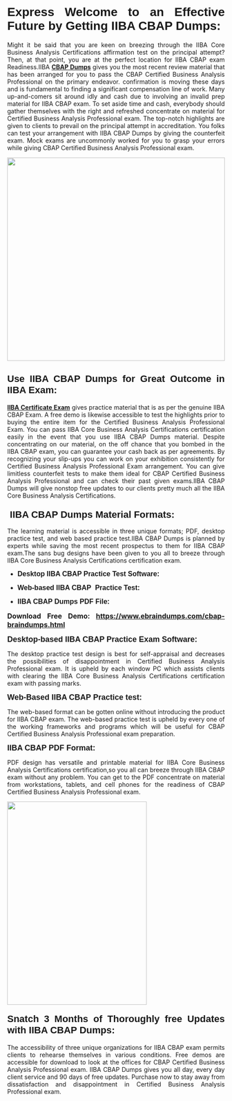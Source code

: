 <h1 dir="ltr" style="text-align: justify;"><span style="font-family:Verdana,Geneva,sans-serif;"><b>Express Welcome to an Effective Future by Getting IIBA CBAP Dumps:</b></span></h1>

<p dir="ltr" style="text-align: justify;">Might it be said that you are keen on breezing through the IIBA Core Business Analysis Certifications affirmation test on the principal attempt? Then, at that point, you are at the perfect location for IIBA CBAP exam Readiness.IIBA <a href="https://www.ebraindumps.com/cbap-braindumps.html" target="_self"><strong>CBAP Dumps</strong></a> gives you the most recent review material that has been arranged for you to pass the CBAP Certified Business Analysis Professional on the primary endeavor. confirmation is moving these days and is fundamental to finding a significant compensation line of work. Many up-and-comers sit around idly and cash due to involving an invalid prep material for IIBA CBAP exam. To set aside time and cash, everybody should gather themselves with the right and refreshed concentrate on material for Certified Business Analysis Professional exam. The top-notch highlights are given to clients to prevail on the principal attempt in accreditation. You folks can test your arrangement with IIBA CBAP Dumps by giving the counterfeit exam. Mock exams are uncommonly worked for you to grasp your errors while giving CBAP Certified Business Analysis Professional exam.</p>

<p dir="ltr" style="text-align: justify;"><a href="https://www.ebraindumps.com/cbap-braindumps.html" target="_self"><img alt="" src="https://lh3.googleusercontent.com/pw/AMWts8Aj3tb-wF0OMpw147T1Bg9eAAj9fKo6ifFWMDCc6oU3qtU3KEqtRsEM2KRmm3UaDWRNIl4uKsuW21qaZWMz89XK1ad3jQX9oZiQAoJqInwJqRGpkLNoXMJEdtJjmgXii-lFlTr95P8IcS6Zx1e4FG44=w1098-h617-no?authuser=4" style="width: 100%; height: 470px;" /></a></p>

<h2 dir="ltr" style="text-align: justify;"><span style="font-size:22px;"><span style="font-family:Verdana,Geneva,sans-serif;"><strong>Use IIBA CBAP Dumps for Great Outcome in IIBA Exam:</strong></span></span></h2>

<p dir="ltr" style="text-align: justify;"><a href="https://www.ebraindumps.com/iiba-core-business-analysis-certifications-dumps.html" target="_self"><strong>IIBA Certificate Exam</strong></a> gives practice material that is as per the genuine IIBA CBAP Exam. A free demo is likewise accessible to test the highlights prior to buying the entire item for the Certified Business Analysis Professional Exam. You can pass IIBA Core Business Analysis Certifications certification easily in the event that you use IIBA CBAP Dumps material. Despite concentrating on our material, on the off chance that you bombed in the IIBA CBAP exam, you can guarantee your cash back as per agreements. By recognizing your slip-ups you can work on your exhibition consistently for Certified Business Analysis Professional Exam arrangement. You can give limitless counterfeit tests to make them ideal for CBAP Certified Business Analysis Professional and can check their past given exams.IIBA CBAP Dumps will give nonstop free updates to our clients pretty much all the IIBA Core Business Analysis Certifications.</p>

<h3 dir="ltr" style="text-align: justify;"><span style="font-size:22px;"><span style="font-family:Verdana,Geneva,sans-serif;"><strong> IIBA CBAP Dumps Material Formats:</strong></span></span></h3>

<p dir="ltr" style="text-align: justify;">The learning material is accessible in three unique formats; PDF, desktop practice test, and web based practice test.IIBA CBAP Dumps is planned by experts while saving the most recent prospectus to them for IIBA CBAP exam.The sans bug designs have been given to you all to breeze through IIBA Core Business Analysis Certifications certification exam.</p>

<ul dir="ltr">
	<li style="text-align: justify;"><span style="font-size:16px;"><span style="font-family:Verdana,Geneva,sans-serif;"><b>Desktop IIBA CBAP Practice Test Software: </b></span></span></li>
	<li style="text-align: justify;">
	<p><span style="font-size:16px;"><span style="font-family:Verdana,Geneva,sans-serif;"><b id="docs-internal-guid-44b45a43-7fff-2325-b530-fbb6de77fdb4">Web-based IIBA CBAP  Practice Test:</b></span></span></p>
	</li>
	<li role="presentation" style="text-align: justify;"><span style="font-size:16px;"><span style="font-family:Verdana,Geneva,sans-serif;"><b id="docs-internal-guid-44b45a43-7fff-2325-b530-fbb6de77fdb4">IIBA CBAP Dumps PDF File:</b> </span></span></li>
</ul>

<p dir="ltr" style="text-align: justify;"><span style="font-size:16px;"><strong>Download Free Demo: <a href="https://www.ebraindumps.com/cbap-braindumps.html" target="_self">https://www.ebraindumps.com/cbap-braindumps.html</a></strong></span></p>

<p dir="ltr" style="text-align: justify;"><span style="font-size:18px;"><span style="font-family:Verdana,Geneva,sans-serif;"><b id="docs-internal-guid-44b45a43-7fff-2325-b530-fbb6de77fdb4">Desktop-based </b><b>IIBA CBAP Practice Exam Software:</b></span></span></p>

<p dir="ltr" style="text-align: justify;">The desktop practice test design is best for self-appraisal and decreases the possibilities of disappointment in Certified Business Analysis Professional exam. It is upheld by each window PC which assists clients with clearing the IIBA Core Business Analysis Certifications certification exam with passing marks.</p>

<p dir="ltr" style="text-align: justify;"><span style="font-size:18px;"><span style="font-family:Verdana,Geneva,sans-serif;"><b>Web-Based IIBA CBAP Practice test:</b></span></span></p>

<p dir="ltr" style="text-align: justify;">The web-based format can be gotten online without introducing the product for IIBA CBAP exam. The web-based practice test is upheld by every one of the working frameworks and programs which will be useful for CBAP Certified Business Analysis Professional exam preparation.</p>

<p dir="ltr" style="text-align: justify;"><span style="font-size:18px;"><span style="font-family:Verdana,Geneva,sans-serif;"><b>IIBA CBAP PDF Format:</b></span></span></p>

<p dir="ltr" style="text-align: justify;">PDF design has versatile and printable material for IIBA Core Business Analysis Certifications certification,so you all can breeze through IIBA CBAP exam without any problem. You can get to the PDF concentrate on material from workstations, tablets, and cell phones for the readiness of CBAP Certified Business Analysis Professional exam.</p>

<p dir="ltr" style="text-align: justify;"><a href="https://www.ebraindumps.com/cbap-braindumps.html" target="_self"><img alt="" src="https://lh3.googleusercontent.com/pw/AMWts8Cm0-aiB9xC_FPL6GMf_gRc8bGJDkUG0gzD_GNwF--xl3UqafByTFN8nh78SU7aGuHZFgFzPFfPw8DPYtpQLPn5Yzy7__RrfyR3tcnJW6pSf-MMu652cZxPK9fQfq2DRLK-vEhbQGsNVpaasFd-xlwx=w1179-h617-no?authuser=4" style="width: 80%; height: 470px;" /></a></p>

<h4 dir="ltr" style="text-align: justify;"><b><span style="font-size:22px;"><span style="font-family:Verdana,Geneva,sans-serif;">Snatch 3 Months of Thoroughly free Updates with IIBA CBAP Dumps:</span></span></b></h4>

<p dir="ltr" style="text-align: justify;">The accessibility of three unique organizations for IIBA CBAP exam permits clients to rehearse themselves in various conditions. Free demos are accessible for download to look at the offices for CBAP Certified Business Analysis Professional exam. IIBA CBAP Dumps gives you all day, every day client service and 90 days of free updates. Purchase now to stay away from dissatisfaction and disappointment in Certified Business Analysis Professional exam.</p>

<p style="text-align: justify;"> </p>
